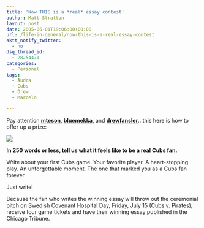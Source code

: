 ```yaml
---
title: 'Now THIS is a *real* essay contest'
author: Matt Stratton
layout: post
date: 2005-06-01T19:06:00+00:00
url: /life-in-general/now-this-is-a-real-essay-contest
aktt_notify_twitter:
  - no
dsq_thread_id:
  - 28254471
categories:
  - Personal
tags:
  - Audra
  - Cubs
  - Drew
  - Marcelo

---
```

Pay attention <span class="ljuser" style="white-space: nowrap;"><a href="https://mteson.livejournal.com/"><strong>mteson</strong></a></span>, <span class="ljuser" style="white-space: nowrap;"><a href="https://bluemekka.livejournal.com/"><strong>bluemekka</strong></a></span>, and <span class="ljuser" style="white-space: nowrap;"><a href="https://drewfansler.livejournal.com/"><strong>drewfansler</strong></a></span>&#8230;this here is how to offer up a prize:

![][1]

<!--StartFragment -->

****In 250 words or less, tell us what it feels like to be a real Cubs fan.****

Write about your first Cubs game. Your favorite player. A heart-stopping play. An unforgettable moment. The one that marked you as a Cubs fan forever.

Just write!

Because the fan who writes the winning essay will throw out the ceremonial pitch on Swedish Covenant Hospital Day, Friday, July 15 (Cubs v. Pirates), receive four game tickets and have their winning essay published in the Chicago Tribune.

 [1]: https://chicago.cubs.mlb.com/chc/images/sweepstakes/logo_sch.jpg